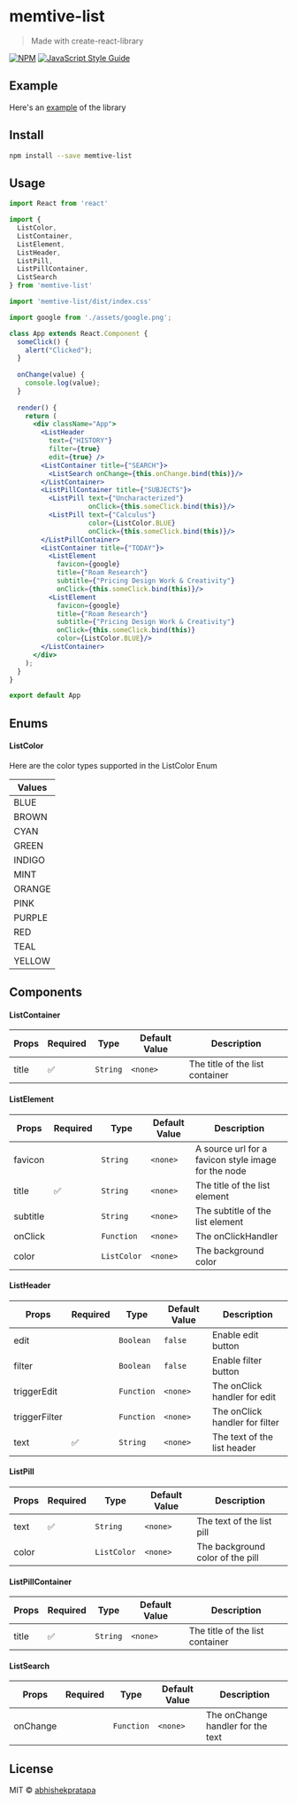 # memtive-list

> Made with create-react-library

[![NPM](https://img.shields.io/npm/v/memtive-list.svg)](https://www.npmjs.com/package/memtive-list) [![JavaScript Style Guide](https://img.shields.io/badge/code_style-standard-brightgreen.svg)](https://standardjs.com)

## Example

Here's an [example](https://worksheet-ai.github.io/memtive-list/) of the library

## Install

```bash
npm install --save memtive-list
```

## Usage

```jsx
import React from 'react'

import {
  ListColor,
  ListContainer,
  ListElement,
  ListHeader,
  ListPill,
  ListPillContainer,
  ListSearch
} from 'memtive-list'

import 'memtive-list/dist/index.css'

import google from './assets/google.png';

class App extends React.Component {
  someClick() {
    alert("Clicked");
  }
  
  onChange(value) {
    console.log(value);
  }
  
  render() {
    return (
      <div className="App">
        <ListHeader
          text={"HISTORY"}
          filter={true}
          edit={true} />
        <ListContainer title={"SEARCH"}>
          <ListSearch onChange={this.onChange.bind(this)}/>
        </ListContainer>
        <ListPillContainer title={"SUBJECTS"}>
          <ListPill text={"Uncharacterized"}
                    onClick={this.someClick.bind(this)}/>
          <ListPill text={"Calculus"}
                    color={ListColor.BLUE}
                    onClick={this.someClick.bind(this)}/>
        </ListPillContainer>
        <ListContainer title={"TODAY"}>
          <ListElement
            favicon={google}
            title={"Roam Research"}
            subtitle={"Pricing Design Work & Creativity"}
            onClick={this.someClick.bind(this)}/>
          <ListElement
            favicon={google}
            title={"Roam Research"}
            subtitle={"Pricing Design Work & Creativity"}
            onClick={this.someClick.bind(this)}
            color={ListColor.BLUE}/>
        </ListContainer>
      </div>
    );
  }
}

export default App
```

## Enums

#### ListColor

Here are the color types supported in the ListColor Enum

| Values |
| --- |
| BLUE |
| BROWN |
| CYAN |
| GREEN |
| INDIGO |
| MINT |
| ORANGE |
| PINK |
| PURPLE |
| RED |
| TEAL |
| YELLOW |

## Components

#### ListContainer

| Props | Required | Type | Default Value | Description |
| --- | --- | --- | --- | --- |
| title | :white_check_mark: | `String` | `<none>` | The title of the list container  |

#### ListElement

| Props | Required | Type | Default Value | Description |
| --- | --- | --- | --- | --- |
| favicon |  | `String` | `<none>` |  A source url for a favicon style image for the node |
| title | :white_check_mark: | `String` | `<none>` | The title of the list element  |
| subtitle |  | `String` | `<none>` |  The subtitle of the list element |
| onClick |  | `Function` | `<none>` |  The onClickHandler |
| color |  | `ListColor` | `<none>` |  The background color |

#### ListHeader

| Props | Required | Type | Default Value | Description |
| --- | --- | --- | --- | --- |
| edit |  | `Boolean` | `false` | Enable edit button |
| filter |  | `Boolean` | `false` | Enable filter button |
| triggerEdit |  | `Function` | `<none>` | The onClick handler for edit |
| triggerFilter |  | `Function` | `<none>` | The onClick handler for filter |
| text | :white_check_mark: | `String` | `<none>` | The text of the list header  |

#### ListPill

| Props | Required | Type | Default Value | Description |
| --- | --- | --- | --- | --- |
| text | :white_check_mark: | `String` | `<none>` | The text of the list pill  |
| color |  | `ListColor` | `<none>` |  The background color of the pill |

#### ListPillContainer

| Props | Required | Type | Default Value | Description |
| --- | --- | --- | --- | --- |
| title | :white_check_mark: | `String` | `<none>` | The title of the list container  |

#### ListSearch

| Props | Required | Type | Default Value | Description |
| --- | --- | --- | --- | --- |
| onChange |  | `Function` | `<none>` |  The onChange handler for the text |


## License

MIT © [abhishekpratapa](https://github.com/abhishekpratapa)
